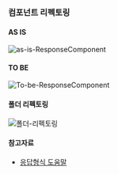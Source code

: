 ### 컴포넌트 리펙토링
#### AS IS
![as-is-ResponseComponent](https://user-images.githubusercontent.com/17817719/58372705-66355200-7f5c-11e9-8d3b-5ce052502080.png)

#### TO BE
![To-be-ResponseComponent](https://user-images.githubusercontent.com/17817719/58372707-66355200-7f5c-11e9-8e08-bb5edc819b08.png)

#### 폴더 리펙토링
![폴더-리펙토링](https://user-images.githubusercontent.com/17817719/58372177-d213bc80-7f54-11e9-9589-b8348758b4c5.png)

#### 참고자료
- [응답형식 도움말](https://i.kakao.com/docs/tutorial-chatbot-response)